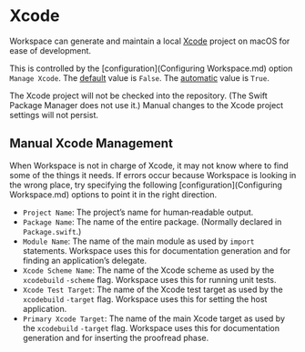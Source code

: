<!--
 Xcode.md

 This source file is part of the Workspace open source project.
 https://github.com/SDGGiesbrecht/Workspace

 Copyright ©2017 Jeremy David Giesbrecht and the Workspace project contributors.

 Soli Deo gloria.

 Licensed under the Apache Licence, Version 2.0.
 See http://www.apache.org/licenses/LICENSE-2.0 for licence information.
 -->

# Xcode

Workspace can generate and maintain a local [Xcode](https://developer.apple.com/xcode/) project on macOS for ease of development.

This is controlled by the [configuration](Configuring Workspace.md) option `Manage Xcode`. The [default](Responsibilities.md#default-vs-automatic) value is `False`. The [automatic](Responsibilities.md#default-vs-automatic) value is `True`.

The Xcode project will not be checked into the repository. (The Swift Package Manager does not use it.) Manual changes to the Xcode project settings will not persist.

## Manual Xcode Management

When Workspace is not in charge of Xcode, it may not know where to find some of the things it needs. If errors occur because Workspace is looking in the wrong place, try specifying the following [configuration](Configuring Workspace.md) options to point it in the right direction.

- `Project Name`: The project’s name for human‐readable output.
- `Package Name`: The name of the entire package. (Normally declared in `Package.swift`.)
- `Module Name`: The name of the main module as used by `import` statements. Workspace uses this for documentation generation and for finding an application’s delegate.
- `Xcode Scheme Name`: The name of the Xcode scheme as used by the `xcodebuild` `-scheme` flag. Workspace uses this for running unit tests.
- `Xcode Test Target`: The name of the Xcode test target as used by the `xcodebuild` `-target` flag. Workspace uses this for setting the host application.
- `Primary Xcode Target`: The name of the main Xcode target as used by the `xcodebuild` `-target` flag. Workspace uses this for documentation generation and for inserting the proofread phase.
